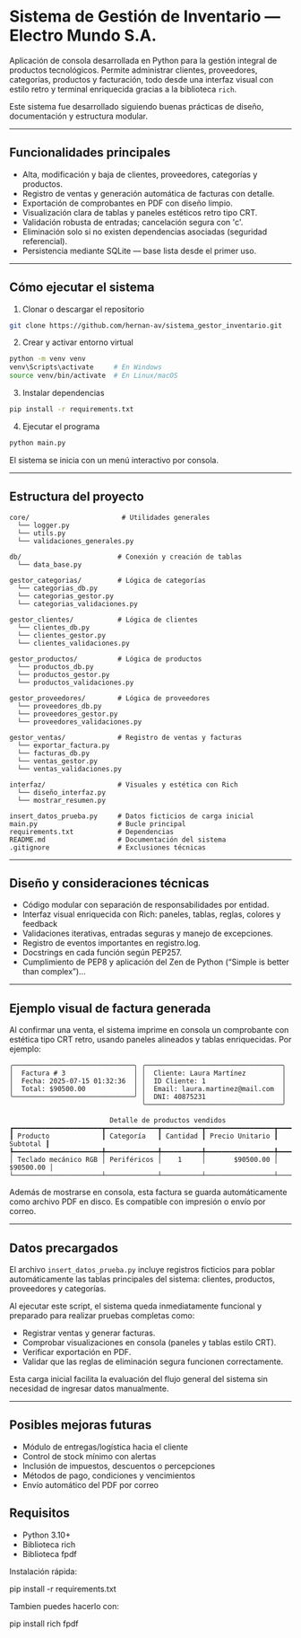 # Sistema de Gestión de Inventario — Electro Mundo S.A.

Aplicación de consola desarrollada en Python para la gestión integral de productos tecnológicos. Permite administrar clientes, proveedores, categorías, productos y facturación, todo desde una interfaz visual con estilo retro y terminal enriquecida gracias a la biblioteca `rich`.

Este sistema fue desarrollado siguiendo buenas prácticas de diseño, documentación y estructura modular.

---

## Funcionalidades principales

- Alta, modificación y baja de clientes, proveedores, categorías y productos.
- Registro de ventas y generación automática de facturas con detalle.
- Exportación de comprobantes en PDF con diseño limpio.
- Visualización clara de tablas y paneles estéticos retro tipo CRT.
- Validación robusta de entradas; cancelación segura con 'c'.
- Eliminación solo si no existen dependencias asociadas (seguridad referencial).
- Persistencia mediante SQLite — base lista desde el primer uso.

---

## Cómo ejecutar el sistema

1. Clonar o descargar el repositorio

```bash
git clone https://github.com/hernan-av/sistema_gestor_inventario.git
```

2. Crear y activar entorno virtual

```bash
python -m venv venv
venv\Scripts\activate     # En Windows
source venv/bin/activate  # En Linux/macOS
```

3. Instalar dependencias

```bash
pip install -r requirements.txt
```

4. Ejecutar el programa

```bash
python main.py
```

El sistema se inicia con un menú interactivo por consola.

---

## Estructura del proyecto

```
core/                       # Utilidades generales
  └── logger.py
  └── utils.py
  └── validaciones_generales.py

db/                        # Conexión y creación de tablas
  └── data_base.py

gestor_categorias/         # Lógica de categorías
  └── categorias_db.py
  └── categorias_gestor.py
  └── categorias_validaciones.py

gestor_clientes/           # Lógica de clientes
  └── clientes_db.py
  └── clientes_gestor.py
  └── clientes_validaciones.py

gestor_productos/          # Lógica de productos
  └── productos_db.py
  └── productos_gestor.py
  └── productos_validaciones.py

gestor_proveedores/        # Lógica de proveedores
  └── proveedores_db.py
  └── proveedores_gestor.py
  └── proveedores_validaciones.py

gestor_ventas/             # Registro de ventas y facturas
  └── exportar_factura.py
  └── facturas_db.py
  └── ventas_gestor.py
  └── ventas_validaciones.py

interfaz/                  # Visuales y estética con Rich
  └── diseño_interfaz.py
  └── mostrar_resumen.py

insert_datos_prueba.py     # Datos ficticios de carga inicial
main.py                    # Bucle principal
requirements.txt           # Dependencias
README.md                  # Documentación del sistema
.gitignore                 # Exclusiones técnicas
```

---

## Diseño y consideraciones técnicas

- Código modular con separación de responsabilidades por entidad.
- Interfaz visual enriquecida con Rich: paneles, tablas, reglas, colores y feedback
- Validaciones iterativas, entradas seguras y manejo de excepciones.
- Registro de eventos importantes en registro.log.
- Docstrings en cada función según PEP257.
- Cumplimiento de PEP8 y aplicación del Zen de Python (“Simple is better than complex”)...

---

## Ejemplo visual de factura generada

Al confirmar una venta, el sistema imprime en consola un comprobante con estética tipo CRT retro, usando paneles alineados y tablas enriquecidas. Por ejemplo:

```
╭──────────────────────────────╮ ╭──────────────────────────────────╮
│  Factura # 3                 │ │  Cliente: Laura Martínez         │
│  Fecha: 2025-07-15 01:32:36  │ │  ID Cliente: 1                   │
│  Total: $90500.00            │ │  Email: laura.martinez@mail.com  │
╰──────────────────────────────╯ │  DNI: 40875231                   │
                                 ╰──────────────────────────────────╯

                         Detalle de productos vendidos
┏━━━━━━━━━━━━━━━━━━━━━━┳━━━━━━━━━━━━━┳━━━━━━━━━━┳━━━━━━━━━━━━━━━━━┳━━━━━━━━━━━┓
┃ Producto             ┃ Categoría   ┃ Cantidad ┃ Precio Unitario ┃  Subtotal ┃
┡━━━━━━━━━━━━━━━━━━━━━━╇━━━━━━━━━━━━━╇━━━━━━━━━━╇━━━━━━━━━━━━━━━━━╇━━━━━━━━━━━┩
│ Teclado mecánico RGB │ Periféricos │    1     │       $90500.00 │ $90500.00 │
└──────────────────────┴─────────────┴──────────┴─────────────────┴───────────┘
```

Además de mostrarse en consola, esta factura se guarda automáticamente como archivo PDF en disco. Es compatible con impresión o envío por correo.

---

## Datos precargados

El archivo `insert_datos_prueba.py` incluye registros ficticios para poblar automáticamente las tablas principales del sistema: clientes, productos, proveedores y categorías.

Al ejecutar este script, el sistema queda inmediatamente funcional y preparado para realizar pruebas completas como:

- Registrar ventas y generar facturas.
- Comprobar visualizaciones en consola (paneles y tablas estilo CRT).
- Verificar exportación en PDF.
- Validar que las reglas de eliminación segura funcionen correctamente.

Esta carga inicial facilita la evaluación del flujo general del sistema sin necesidad de ingresar datos manualmente.

---

## Posibles mejoras futuras

- Módulo de entregas/logística hacia el cliente
- Control de stock mínimo con alertas
- Inclusión de impuestos, descuentos o percepciones
- Métodos de pago, condiciones y vencimientos
- Envío automático del PDF por correo

## Requisitos

- Python 3.10+
- Biblioteca rich
- Biblioteca fpdf

Instalación rápida:

pip install -r requirements.txt

Tambien puedes hacerlo con:

pip install rich fpdf